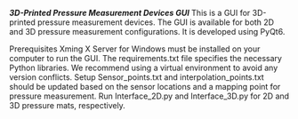 ***3D-Printed Pressure Measurement Devices GUI***
This is a GUI for 3D-printed pressure measurement devices.
The GUI is available for both 2D and 3D pressure measurement configurations.
It is developed using PyQt6.

Prerequisites
Xming X Server for Windows must be installed on your computer to run the GUI.
The requirements.txt file specifies the necessary Python libraries. We recommend using a virtual environment to avoid any version conflicts.
Setup
Sensor_points.txt and interpolation_points.txt should be updated based on the sensor locations and a mapping point for pressure measurement.
Run Interface_2D.py and Interface_3D.py for 2D and 3D pressure mats, respectively.
